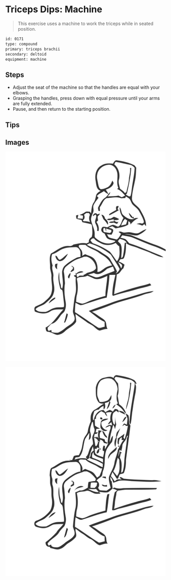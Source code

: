 # Triceps Dips: Machine

> This exercise uses a machine to work the triceps while in seated position.

``` 
id: 0171 
type: compound 
primary: triceps brachii 
secondary: deltoid 
equipment: machine 
``` 


## Steps


 - Adjust the seat of the machine so that the handles are equal with your elbows.
 - Grasping the handles, press down with equal pressure until your arms are fully extended.
 - Pause, and then return to the starting position.

## Tips



## Images

![](./../svg/0171-relaxation.svg "")

![](./../svg/0171-tension.svg "")

